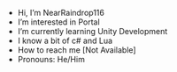 - Hi, I’m NearRaindrop116
- I’m interested in Portal
- I’m currently learning Unity Development
- I know a bit of c# and Lua
- How to reach me [Not Available]
- Pronouns: He/Him
